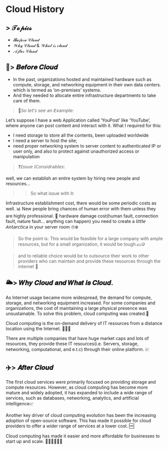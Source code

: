 # Cloud History

## > 𝒯𝓸𝓅𝒾𝒸𝓈
- 𝓑𝓮𝒻𝓸𝓇𝓮 𝒞𝓁𝓸𝓊𝒹
- 𝒲𝒽𝓎 𝒞𝓁𝓸𝓊𝒹 & 𝒲𝒽𝒶𝓉 𝒾𝓈 𝒸𝓁𝓸𝓊𝒹
- 𝒜𝒻𝓉𝓮𝓇 𝒞𝓁𝓸𝓊𝒹

## 🐢> 𝑩𝒆𝒇𝒐𝒓𝒆 𝑪𝒍𝒐𝒖𝒅
- In the past, organizations hosted and maintained hardware such as compute, storage, and networking equipment in their own data centers. which is termed as ‘on-premises’ systems.
- And they needed to allocate entire infrastructure departments to take care of them.

> 🤔𝘚𝘰 𝘭𝘦𝘵’𝘴 𝘴𝘦𝘦 𝘢𝘯 𝘌𝘹𝘢𝘮𝘱𝘭𝘦:

Let’s suppose I have a web Application called ‘YouPost’ like ‘YouTube’, where anyone can post content and interact with it.
What I required for this:
- I need storage to store all the contents, been uploaded worldwide
- I need a server to host the site;
- need proper networking system to server content to authenticated IP or user only, and also to protect against unauthorized access or manipulation

>❓𝘐𝘴𝘴𝘶𝘦 /𝘊𝘰𝘯𝘴𝘪𝘥𝘳𝘢𝘣𝘭𝘦𝘴:

well, we can establish an entire system by hiring new people and resources…
>> So what issue with it:

Infrastructure establishment cost, there would be some periodic costs as well. 📊
New people bring chances of human error with them unless they are highly professional. 🤖
hardware damage cost(human fault, connection fault, nature fault… anything can happen)
you need to create a 𝘭𝘪𝘵𝘵𝘭𝘦 𝘈𝘯𝘵𝘢𝘳𝘤𝘵𝘪𝘤𝘢 in your server room ☃️❄️
> So the point is: This would be feasible for a large company with ample resources, but for a small organization, it would be tough.💵🪙

> and to reliable choice would be to outsource their work to other providers who can maintain and provide these resources through the internet 🤝

## 🌥️> 𝑾𝒉𝒚 𝑪𝒍𝒐𝒖𝒅 𝒂𝒏𝒅 𝑾𝒉𝒂𝒕 𝒊𝒔 𝑪𝒍𝒐𝒖𝒅.
As Internet usage became more widespread, the demand for compute, storage, and networking equipment increased. For some companies and organizations, the cost of maintaining a large physical presence was unsustainable. To solve this problem, cloud computing was created.🎯

Cloud computing is the on-demand delivery of IT resources from a distance location using the Internet. 🤌🏻🌐

There are multiple companies that have huge market caps and lots of resources, they provide these IT resources(i.e. Servers, storage, networking, computational, and e.t.c) through their online platform. 💹

## ✈️> 𝑨𝒇𝒕𝒆𝒓 𝑪𝒍𝒐𝒖𝒅
The first cloud services were primarily focused on providing storage and compute resources. However, as cloud computing has become more mature and widely adopted, it has expanded to include a wide range of services, such as databases, networking, analytics, and artificial intelligence📈

Another key driver of cloud computing evolution has been the increasing adoption of open-source software. This has made it possible for cloud providers to offer a wider range of services at a lower cost. 🆓

Cloud computing has made it easier and more affordable for businesses to start up and scale. 👨🏻‍💻👩🏻‍💻